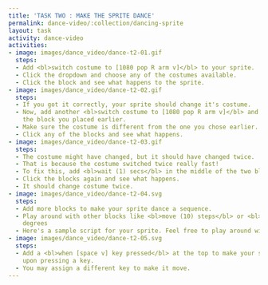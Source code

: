 ```yaml
---
title: 'TASK TWO : MAKE THE SPRITE DANCE'
permalink: dance-video/:collection/dancing-sprite
layout: task
activity: dance-video
activities:
- image: images/dance_video/dance-t2-01.gif
  steps:
  - Add <bl>switch costume to [1080 pop R arm v]</bl> to your sprite.
  - Click the dropdown and choose any of the costumes available.
  - Click the block and see what happens to the sprite.
- image: images/dance_video/dance-t2-02.gif
  steps:
  - If you got it correctly, your sprite should change it's costume.
  - Now, add another <bl>switch costume to [1080 pop R arm v]</bl> and attach it to
    the block you placed earlier.
  - Make sure the costume is different from the one you chose earlier.
  - Click any of the blocks and see what happens.
- image: images/dance_video/dance-t2-03.gif
  steps:
  - The costume might have changed, but it should have changed twice.
  - That is because the costume switched twice really fast!
  - To fix this, add <bl>wait (1) secs</bl> in the middle of the two blocks.
  - Click the blocks again and see what happens.
  - It should change costume twice.
- image: images/dance_video/dance-t2-04.svg
  steps:
  - Add more blocks to make your sprite dance a sequence.
  - Play around with other blocks like <bl>move (10) steps</bl> or <bl>turn cw(15)
    degrees
  - Here's a sample script for your sprite. Feel free to play around with more blocks.
- image: images/dance_video/dance-t2-05.svg
  steps:
  - Add a <bl>when [space v] key pressed</bl> at the top to make your sprite move
    upon pressing a key.
  - You may assign a different key to make it move.
---
```


